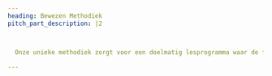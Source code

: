 ```yaml
---
heading: Bewezen Methodiek
pitch_part_description: |2



  Onze unieke methodiek zorgt voor een doelmatig lesprogramma waar de fundering wordt gelegd voor jou development carrière. Wij werken middels de door ons ontwikkelde stepdown methode, wat leidt tot het meest effectieve leerpad.

---
```

